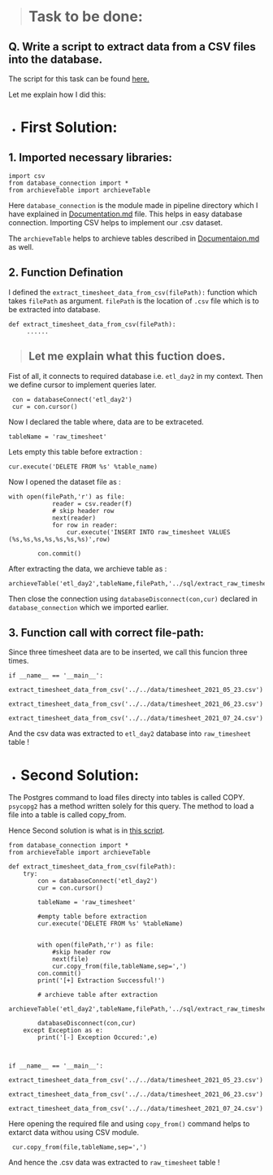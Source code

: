 > # Task to be done:
## Q. Write a script to extract data from a CSV files into the database.

The script for this task can be found [here.](https://github.com/Saphall/Leapfrog_Data-Engineering_Assignments/blob/Day2_Assignment/Week3/Day2/src/pipeline/extract_timesheet_data_from_csv.py)

Let me explain how I did this:

* # First Solution: 

## 1. Imported necessary libraries:
```
import csv
from database_connection import *
from archieveTable import archieveTable
```
Here `database_connection` is the module made in pipeline directory which I have explained in [Documentation.md](https://github.com/Saphall/Leapfrog_Data-Engineering_Assignments/blob/Day2_Assignment/Week3/Day2/docs/Documentation.md) file. This helps in easy database connection.
Importing CSV helps to implement our .csv dataset.

The `archieveTable` helps to archieve tables described in [Documentaion.md](https://github.com/Saphall/Leapfrog_Data-Engineering_Assignments/blob/Day2_Assignment/Week3/Day2/docs/Documentation.md) as well.

## 2. Function Defination 
I defined the `extract_timesheet_data_from_csv(filePath):` function which takes `filePath` as argument. `filePath` is the location of `.csv` file which is to be extracted into database.
```
def extract_timesheet_data_from_csv(filePath):
     ......
```
> ## Let me explain what this fuction does.

Fist of all, it connects to required database i.e. `etl_day2` in my context. Then we define cursor to implement queries later.
```
 con = databaseConnect('etl_day2')
 cur = con.cursor()
```

Now I declared the table where, data are to be extraceted.

```
tableName = 'raw_timesheet'
```

Lets empty this table before extraction :
```
cur.execute('DELETE FROM %s' %table_name)
```

Now I opened the dataset file as :
```
with open(filePath,'r') as file:
            reader = csv.reader(f)
            # skip header row
            next(reader)
            for row in reader:
                cur.execute('INSERT INTO raw_timesheet VALUES (%s,%s,%s,%s,%s,%s,%s)',row)
           
        con.commit() 
```

After extracting the data, we archieve table as :
```
archieveTable('etl_day2',tableName,filePath,'../sql/extract_raw_timesheet_archieve.sql')
```

Then close the connection using `databaseDisconnect(con,cur)` declared in `database_connection` which we imported earlier.

## 3. Function call with correct file-path:

Since three timesheet data are to be inserted, we call this funcion three times.

```
if __name__ == '__main__':
    extract_timesheet_data_from_csv('../../data/timesheet_2021_05_23.csv')
    extract_timesheet_data_from_csv('../../data/timesheet_2021_06_23.csv')
    extract_timesheet_data_from_csv('../../data/timesheet_2021_07_24.csv')
```
And the csv data was extracted to `etl_day2` database into `raw_timesheet` table !


* # Second Solution: 
The Postgres command to load files directy into tables is called COPY.
`psycopg2` has a method written solely for this query.
The method to load a file into a table is called copy_from. 

Hence Second solution is what is in [this script](https://github.com/Saphall/Leapfrog_Data-Engineering_Assignments/blob/Day2_Assignment/Week3/Day2/src/pipeline/extract_timesheet_data_from_csv.py).

```
from database_connection import *
from archieveTable import archieveTable

def extract_timesheet_data_from_csv(filePath):
    try:
        con = databaseConnect('etl_day2')
        cur = con.cursor()

        tableName = 'raw_timesheet'

        #empty table before extraction
        cur.execute('DELETE FROM %s' %tableName)


        with open(filePath,'r') as file:
            #skip header row
            next(file)
            cur.copy_from(file,tableName,sep=',')
        con.commit() 
        print('[+] Extraction Successful!')

        # archieve table after extraction
        archieveTable('etl_day2',tableName,filePath,'../sql/extract_raw_timesheet_archieve.sql')
        
        databaseDisconnect(con,cur)
    except Exception as e:
        print('[-] Exception Occured:',e)



if __name__ == '__main__':
    extract_timesheet_data_from_csv('../../data/timesheet_2021_05_23.csv')
    extract_timesheet_data_from_csv('../../data/timesheet_2021_06_23.csv')
    extract_timesheet_data_from_csv('../../data/timesheet_2021_07_24.csv')
```
Here opening the required file and using `copy_from()` command helps to extarct data withou using CSV module.
```
 cur.copy_from(file,tableName,sep=',')
 ```
 And hence the .csv data was extracted to `raw_timesheet` table !


 
